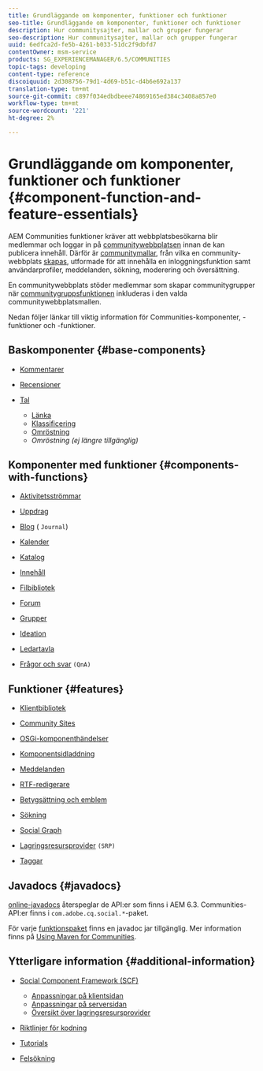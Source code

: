 ```yaml
---
title: Grundläggande om komponenter, funktioner och funktioner
seo-title: Grundläggande om komponenter, funktioner och funktioner
description: Hur communitysajter, mallar och grupper fungerar
seo-description: Hur communitysajter, mallar och grupper fungerar
uuid: 6edfca2d-fe5b-4261-b033-51dc2f9dbfd7
contentOwner: msm-service
products: SG_EXPERIENCEMANAGER/6.5/COMMUNITIES
topic-tags: developing
content-type: reference
discoiquuid: 2d308756-79d1-4d69-b51c-d4b6e692a137
translation-type: tm+mt
source-git-commit: c897f034edbdbeee74869165ed384c3408a857e0
workflow-type: tm+mt
source-wordcount: '221'
ht-degree: 2%

---
```



# Grundläggande om komponenter, funktioner och funktioner {#component-function-and-feature-essentials}

AEM Communities funktioner kräver att webbplatsbesökarna blir medlemmar och loggar in på [communitywebbplatsen](overview.md#communitiessites) innan de kan publicera innehåll. Därför är [communitymallar](sites.md), från vilka en community-webbplats [skapas](sites-console.md), utformade för att innehålla en inloggningsfunktion samt användarprofiler, meddelanden, sökning, moderering och översättning.

En communitywebbplats stöder medlemmar som skapar communitygrupper när [communitygruppsfunktionen](functions.md#groups-function) inkluderas i den valda communitywebbplatsmallen.

Nedan följer länkar till viktig information för Communities-komponenter, -funktioner och -funktioner.

## Baskomponenter {#base-components}

* [Kommentarer](essentials-comments.md)
* [Recensioner](reviews-basics.md)
* [Tal](tally.md)

   * [Länka](essentials-liking.md)
   * [Klassificering](rating-basics.md)
   * [Omröstning](essentials-voting.md)
   * *Omröstning (ej längre tillgänglig)*

## Komponenter med funktioner {#components-with-functions}

* [Aktivitetsströmmar](essentials-activities.md)
* [Uppdrag](essentials-assignments.md)
* [Blog](blog-developer-basics.md) (  `Journal`)

* [Kalender](calendar-basics-for-developers.md)
* [Katalog](catalog-developer-essentials.md)
* [Innehåll](essentials-featured.md)
* [Filbibliotek](essentials-file-library.md)
* [Forum](essentials-forum.md)
* [Grupper](essentials-groups.md)
* [Ideation](ideation.md)
* [Ledartavla](leaderboard.md)
* [Frågor och svar](qna-essentials.md) `(QnA)`

## Funktioner {#features}

* [Klientbibliotek](clientlibs.md)
* [Community Sites](sites-for-developers.md)
* [OSGi-komponenthändelser](events.md)
* [Komponentsidladdning](sideloading.md)
* [Meddelanden](essentials-messaging.md)
* [RTF-redigerare](rte.md)
* [Betygsättning och emblem](configure-scoring.md)
* [Sökning](search-implementation.md)
* [Social Graph](essentials-socialgraph.md)
* [Lagringsresursprovider](srp-and-ugc.md) `(SRP)`

* [Taggar](tag.md)

## Javadocs {#javadocs}

[online-javadocs](../../help/sites-developing/reference-materials.md) återspeglar de API:er som finns i AEM 6.3.
Communities-API:er finns i `com.adobe.cq.social.*`-paket.

För varje [funktionspaket](deploy-communities.md#latestfeaturepack) finns en javadoc jar tillgänglig. Mer information finns på [Using Maven for Communities](maven.md#javadocs).

## Ytterligare information {#additional-information}

* [Social Component Framework (SCF)](scf.md)

   * [Anpassningar på klientsidan](client-customize.md)
   * [Anpassningar på serversidan](server-customize.md)
   * [Översikt över lagringsresursprovider](srp.md)

* [Riktlinjer för kodning](code-guide.md)
* [Tutorials](tutorials.md)
* [Felsökning](troubleshooting.md)

